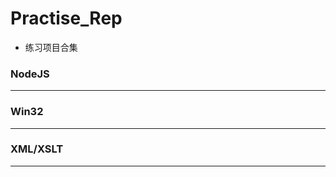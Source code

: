 ﻿Practise_Rep
=============================
* 练习项目合集

### NodeJS ###
---

### Win32 ###

---

### XML/XSLT ###

---